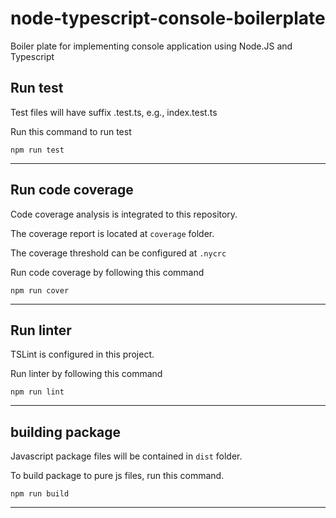 # node-typescript-console-boilerplate

Boiler plate for implementing console application using Node.JS and Typescript

## Run test

Test files will have suffix .test.ts, e.g., index.test.ts

Run this command to run test

```
npm run test
```

---

## Run code coverage

Code coverage analysis is integrated to this repository.

The coverage report is located at `coverage` folder.

The coverage threshold can be configured at `.nycrc`

Run code coverage by following this command

```
npm run cover
```

---

## Run linter

TSLint is configured in this project.

Run linter by following this command

```
npm run lint
```

---

## building package

Javascript package files will be contained in `dist` folder.

To build package to pure js files, run this command.

```
npm run build
```

---